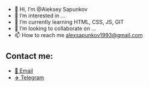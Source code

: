 - 👋 Hi, I’m @Aleksey Sapunkov
- 👀 I’m interested in ...
- 🌱 I’m currently learning HTML, CSS, JS, GIT
- 💞️ I’m looking to collaborate on ...
- 📫 How to reach me alexsapunkov1993@gmail.com

<!---
AlekseySapunkov/AlekseySapunkov is a ✨ special ✨ repository because its `README.md` (this file) appears on your GitHub profile.
You can click the Preview link to take a look at your changes.
--->

## Contact me:

- [📧 Email](alexsapunkov1993@gmail.com) 
- [✈️ Telegram](https://t.me/Aleksey_Sapunkov)
